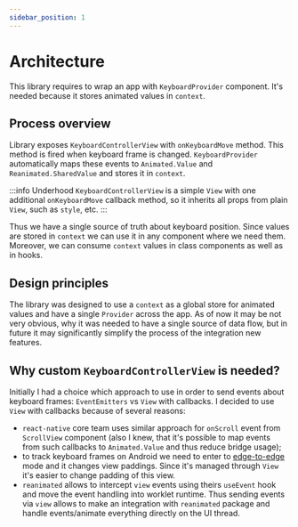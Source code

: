 ```yaml
---
sidebar_position: 1
---
```


# Architecture

This library requires to wrap an app with `KeyboardProvider` component. It's needed because it stores animated values in `context`.

## Process overview

Library exposes `KeyboardControllerView` with `onKeyboardMove` method. This method is fired when keyboard frame is changed. `KeyboardProvider` automatically maps these events to `Animated.Value` and `Reanimated.SharedValue` and stores it in `context`.

:::info
Underhood `KeyboardControllerView` is a simple `View` with one additional `onKeyboardMove` callback method, so it inherits all props from plain `View`, such as `style`, etc.
:::

Thus we have a single source of truth about keyboard position. Since values are stored in `context` we can use it in any component where we need them. Moreover, we can consume `context` values in class components as well as in hooks.

## Design principles

The library was designed to use a `context` as a global store for animated values and have a single `Provider` across the app. As of now it may be not very obvious, why it was needed to have a single source of data flow, but in future it may significantly simplify the process of the integration new features.

## Why custom `KeyboardControllerView` is needed?

Initially I had a choice which approach to use in order to send events about keyboard frames: `EventEmitters` vs `View` with callbacks. I decided to use `View` with callbacks because of several reasons:
- `react-native` core team uses similar approach for `onScroll` event from `ScrollView` component (also I knew, that it's possible to map events from such callbacks to `Animated.Value` and thus reduce bridge usage);
- to track keyboard frames on Android we need to enter to [edge-to-edge](https://developer.android.com/training/gestures/edge-to-edge) mode and it changes view paddings. Since it's managed through `View` it's easier to change padding of this view.
- `reanimated` allows to intercept `view` events using theirs `useEvent` hook and move the event handling into worklet runtime. Thus sending events via `view` allows to make an integration with `reanimated` package and handle events/animate everything directly on the UI thread.
